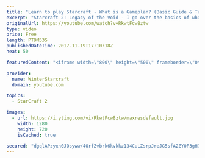 ```yaml
---
title: "Learn to play Starcraft - What is a Gameplan? (Basic Guide & Tutorial)"
excerpt: "Starcraft 2: Legacy of the Void - I go over the basics of what a gameplan in starcraft 2 is and how to put one together.  Note this is not a guide on WHAT gameplan you should be using as each race!"
originalUrl: https://youtube.com/watch?v=RkwtFcw8ztw
type: video
price: Free
length: PT9M53S
publishedDateTime: 2017-11-19T17:10:18Z
heat: 50

featuredContent: "<iframe width=\"800\" height=\"500\" frameborder=\"0\" src=\"https://www.youtube.com/embed/RkwtFcw8ztw\" allow=\"accelerometer; autoplay; encrypted-media; gyroscope; picture-in-picture\" allowfullscreen></iframe>"

provider:
  name: WinterStarcraft
  domain: youtube.com

topics:
  - StarCraft 2

images:
  - url: https://i.ytimg.com/vi/RkwtFcw8ztw/maxresdefault.jpg
    width: 1280
    height: 720
    isCached: true

secured: "dgqlAPzyxn0JOsyww/4OrfZvbrk6kvkkz134CuLZsrpJreJG5sfA2ZY0P3gH7IlsPZCFXsofNEJ/s4pd8jN0T56svL1IqSkIYhumSEKSOD9tjTcQH0mZawkbUKTmgugZHp6y++wxuT6rh2HvfyoEsnM5JervSLu70KjX9kPHGPOM0XTAAfGHUKPPcUcDs7d6ut+goO4W9TXL2KXTv5IYEWn0V4rFmiWJQ925+Y8N5X00my8Eyp4cJ5cb0eiB4peLVbwh+pi4D6ttmABAddv9WPPynh6+FOK9fW2JDjtBH1EjPbKh2savRoUjGEeiMjPCntXrqZYdjNOjKEDJtCskndsb1omgOhPluJGDnxH5YM/viGs0/cUj7yh9d9Ewemefl9oJ+MxEzQLPU/36gBRV4/cEFjB2lht/9TUmP2THTLA=;Ac9gZ74cJc2xMU4KeREAtQ=="
---
```


